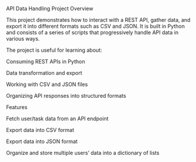 API Data Handling Project
 Overview

This project demonstrates how to interact with a REST API, gather data, and export it into different formats such as CSV and JSON. It is built in Python and consists of a series of scripts that progressively handle API data in various ways.

The project is useful for learning about:

Consuming REST APIs in Python

Data transformation and export

Working with CSV and JSON files

Organizing API responses into structured formats

Features

Fetch user/task data from an API endpoint

Export data into CSV format

Export data into JSON format

Organize and store multiple users’ data into a dictionary of lists
